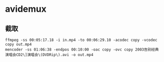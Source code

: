 # avidemux

## 截取

```shell
ffmpeg -ss 00:05:17.18 -i in.mp4 -to 00:06:29.10 -acodec copy -vcodec copy out.mp4
mencoder -ss 01:06:38 -endpos 00:10:00 -oac copy -ovc copy 2003告别经典演唱会CD2\]演唱会\(DVDRip\).avi -o out.mp4
```

